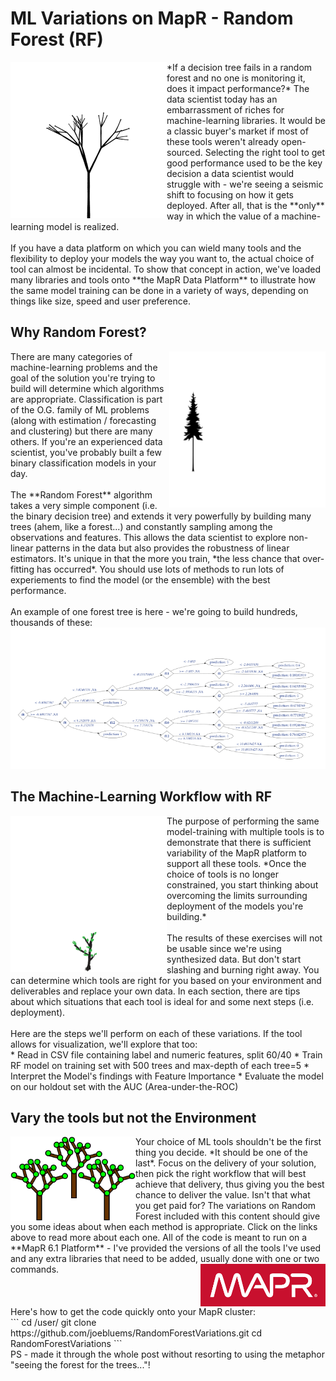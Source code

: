 # ML Variations on MapR - Random Forest (RF)

<img align="left"  src="./images/growing.gif" width="250">
*If a decision tree fails in a random forest and no one is monitoring it, does it impact performance?*  The data scientist today has an embarrassment of riches for machine-learning libraries. It would be a classic buyer's market if most of these tools weren't already open-sourced. Selecting the right tool to get good performance used to be the key decision a data scientist would struggle with - we're seeing a seismic shift to focusing on how it gets deployed. After all, that is the **only** way in which the value of a machine-learning model is realized. <br/>
<br/>
If you have a data platform on which you can wield many tools and the flexibility to deploy your models the way you want to, the actual choice of tool can almost be incidental. To show that concept in action, we've loaded many libraries and tools onto **the MapR Data Platform** to illustrate how the same model training can be done in a variety of ways, depending on things like size, speed and user preference.
<br clear="left"/>

## Why Random Forest?
<img align="right"  src="./images/forest.gif" width="250">
There are many categories of machine-learning problems and the goal of the solution you're trying to build will determine which algorithms are appropriate. Classification is part of the O.G. family of ML problems  (along with estimation / forecasting and clustering) but there are many others. If you're an experienced data scientist, you've probably built a few binary classification models in your day. <br/>
<br/>
The **Random Forest** algorithm takes a very simple component (i.e. the binary decision tree) and extends it very powerfully by building many trees (ahem, like a forest...) and constantly sampling among the observations and features. This allows the data scientist to explore non-linear patterns in the data but also provides the robustness of linear estimators. It's unique in that the more you train, *the less chance that over-fitting has occurred*. You should use lots of methods to run lots of experiements to find the model (or the ensemble) with the best performance.
<br clear="right"/>
<br/>
An example of one forest tree is here - we're going to build hundreds, thousands of these: 
<img src="./images/sampleTree.png" width="750">

## The Machine-Learning Workflow with RF
<img align="left"  src="./images/tree.gif" width="250">
The purpose of performing the same model-training with multiple tools is to demonstrate that there is sufficient variability of the MapR platform to support all these tools. *Once the choice of tools is no longer constrained, you start thinking about overcoming the limits surrounding deployment of the models you're building.* <br/>
<br/>
The results of these exercises will not be usable since we're using synthesized data. But don't start slashing and burning right away. You can determine which tools are right for you based on your environment and deliverables and replace your own data. In each section, there are tips about which situations that each tool is ideal for and some next steps (i.e. deployment). 
<br clear="left"/>
<br/>
Here are the steps we'll perform on each of these variations. If the tool allows for visualization, we'll explore that too: <br/>
* Read in CSV file containing label and numeric features, split 60/40
* Train RF model on training set with 500 trees and max-depth of each tree=5
* Interpret the Model's findings with Feature Importance
* Evaluate the model on our holdout set with the AUC (Area-under-the-ROC) 

## Vary the tools but not the Environment
<img align="left"  src="./images/randomForest.png" width="200">
Your choice of ML tools shouldn't be the first thing you decide. *It should be one of the last*. Focus on the delivery of your solution, then pick the right workflow that will best achieve that delivery, thus giving you the best chance to deliver the value. Isn't that what you get paid for? The variations on Random Forest included with this content should give you some ideas about when each method is appropriate. Click on the links above to read more about each one. All of the code is meant to run on a **MapR 6.1 Platform** - I've provided the versions of all the tools I've used and any extra libraries that need to be added, usually done with one or two commands. <img align="right"  src="./images/mapr.png" width="200">

<br clear="left"/>
<br clear="right"/>
Here's how to get the code quickly onto your MapR cluster: <br/>
```
cd /user/<user>
git clone https://github.com/joebluems/RandomForestVariations.git
cd RandomForestVariations
```
<br/>
PS - made it through the whole post without resorting to using the metaphor "seeing the forest for the trees..."!

